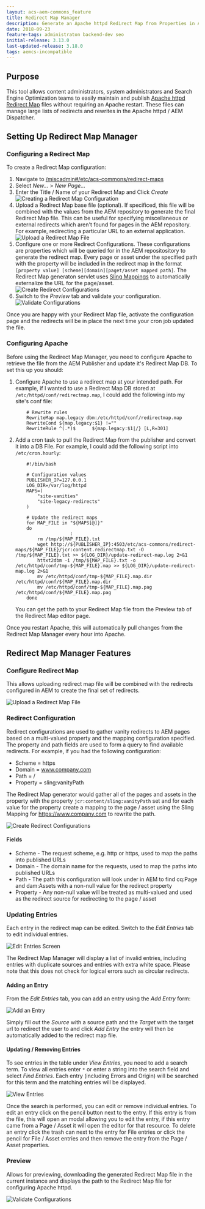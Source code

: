 ```yaml
---
layout: acs-aem-commons_feature
title: Redirect Map Manager
description: Generate an Apache httpd Redirect Map from Properties in AEM
date: 2018-09-23
feature-tags: administraton backend-dev seo
initial-release: 3.13.0
last-updated-release: 3.18.0
tags: aemcs-incompatible
---
```


## Purpose

This tool allows content administrators, system administrators and Search Engine Optimization teams to easily maintain and publish [Apache httpd Redirect Map](https://httpd.apache.org/docs/2.4/rewrite/rewritemap.html) files without requiring an Apache restart. These files can manage large lists of redirects and rewrites in the Apache httpd / AEM Dispatcher.

## Setting Up Redirect Map Manager

### Configuring a Redirect Map

To create a Redirect Map configuration:

1. Navigate to [/miscadmin#/etc/acs-commons/redirect-maps](http://localhost:4502/miscadmin#/etc/acs-commons/redirect-maps)
2. Select *New...* > *New Page...*
3. Enter the Title / Name of your Redirect Map and Click *Create*
    ![Creating a Redirect Map Configuration](images/create.jpg)
4. Upload a Redirect Map base file \(optional\). If specificed, this file will be combined with the values from the AEM repository to generate the final Redirect Map file. This can be useful for specifying miscellaneous or external redirects which aren't found for pages in the AEM repository. For example, redirecting a particular URL to an external application.
    ![Upload a Redirect Map File](images/upload-redirect-map.jpg)
5. Configure one or more Redirect Configurations. These configurations are properties which will be queried for in the AEM repositository to generate the redirect map. Every page or asset under the specified path with the property will be included in the redirect map in the format `[property value] [scheme][domain][paget/asset mapped path]`. The Redirect Map generaton servlet uses [Sling Mappings](https://sling.apache.org/documentation/the-sling-engine/mappings-for-resource-resolution.html) to automatically externalize the URL for the page/asset.
    ![Create Redirect Configurations](images/create-redirect-configurations.png)
6. Switch to the *Preview* tab and validate your configuration.
    ![Validate Configurations](images/validate-configuration.jpg)

Once you are happy with your Redirect Map file, activate the configuration page and the redirects will be in place the next time your cron job updated the file.

### Configuring Apache

Before using the Redirect Map Manager, you need to configure Apache to retrieve the file from the AEM Publisher and update it's Redirect Map DB. To set this up you should:

1. Configure Apache to use a redirect map at your intended path. For example, if I wanted to use a Redirect Map DB stored at `/etc/httpd/conf/redirectmap.map`, I could add the following into my site's conf file:
    ```
        # Rewrite rules
        RewriteMap map.legacy dbm:/etc/httpd/conf/redirectmap.map
        RewriteCond ${map.legacy:$1} !=""
        RewriteRule ^(.*)$ 		${map.legacy:$1|/} [L,R=301]
    ```
2. Add a cron task to pull the Redirect Map from the publisher and convert it into a DB File. For example, I could add the following script into `/etc/cron.hourly`:
    ```
        #!/bin/bash
        
        # Configuration values
        PUBLISHER_IP=127.0.0.1
        LOG_DIR=/var/log/httpd
        MAPS=(
            "site-vanities"
            "site-legacy-redirects"
        )
        
        # Update the redirect maps
        for MAP_FILE in "${MAPS[@]}"
        do
                        :
            rm /tmp/${MAP_FILE}.txt
            wget http://${PUBLISHER_IP}:4503/etc/acs-commons/redirect-maps/${MAP_FILE}/jcr:content.redirectmap.txt -O /tmp/${MAP_FILE}.txt >> ${LOG_DIR}/update-redirect-map.log 2>&1
            httxt2dbm -i /tmp/${MAP_FILE}.txt -o /etc/httpd/conf/tmp-${MAP_FILE}.map >> ${LOG_DIR}/update-redirect-map.log 2>&1
            mv /etc/httpd/conf/tmp-${MAP_FILE}.map.dir /etc/httpd/conf/${MAP_FILE}.map.dir
            mv /etc/httpd/conf/tmp-${MAP_FILE}.map.pag /etc/httpd/conf/${MAP_FILE}.map.pag
        done
    ```
    You can get the path to your Redirect Map file from the Preview tab of the Redirect Map editor page.

Once you restart Apache, this will automatically pull changes from the Redirect Map Manager every hour into Apache.

## Redirect Map Manager Features

### Configure Redirect Map

This allows uploading redirect map file will be combined with the redirects configured in AEM to create the final set of redirects.

![Upload a Redirect Map File](images/upload-redirect-map.jpg)

### Redirect Configuration

Redirect configurations are used to gather vanity redirects to AEM pages based on a multi-valued property and the mapping configuration specified. The property and path fields are used to form a query to find available redirects. For example, if you had the following configuration:

 - Scheme = https
 - Domain = www.company.com
 - Path = / 
 - Property = sling:vanityPath 
 
 The Redirect Map generator would gather all of the pages and assets in the property with the property `jcr:content/sling:vanityPath` set and for each value for the property create a mapping to the page / asset using the Sling Mapping for https://www.company.com to rewrite the path.
 
 ![Create Redirect Configurations](images/create-redirect-configurations.png)
 
#### Fields
 
- Scheme - The request scheme, e.g. http or https, used to map the paths into published URLs
- Domain - The domain name for the requests, used to map the paths into published URLs
- Path - The path this configuration will look under in AEM to find cq:Page and dam:Assets with a non-null value for the redirect property
- Property - Any non-null value will be treated as multi-valued and used as the redirect source for redirecting to the page / asset

### Updating Entries

Each entry in the redirect map can be edited. Switch to the *Edit Entries* tab to edit individual entries.

![Edit Entries Screen](images/edit-entries.jpg)

The Redirect Map Manager will display a list of invalid entries, including entries with duplicate sources and entries with extra white space. Please note that this does not check for logical errors such as circular redirects.

#### Adding an Entry

From the *Edit Entries* tab, you can add an entry using the *Add Entry* form:

![Add an Entry](images/add-entry.jpg)

Simply fill out the *Source* with a source path and the *Target* with the target url to redirect the user to and click *Add Entry* the entry will then be automatically added to the redirect map file.

#### Updating / Removing Entries

To see entries in the table under *View Entries*, you need to add a search term. To view all entries enter `*` or enter a string into the search field and select *Find Entries*. Each entry (including Errors and Origin) will be searched for this term and the matching entries will be displayed.

![View Entries](images/view-entries.jpg)

Once the search is performed, you can edit or remove individual entries. To edit an entry click on the pencil button next to the entry. If this entry is from the file, this will open an modal allowing you to edit the entry, if this entry came from a Page / Asset it will open the editor for that resource. To delete an entry click the trash can next to the entry for File entries or click the pencil for File / Asset entries and then remove the entry from the Page / Asset properties.

### Preview

Allows for previewing, downloading the generated Redirect Map file in the current instance and displays the path to the Redirect Map file for configuring Apache httpd. 

![Validate Configurations](images/validate-configuration.jpg)